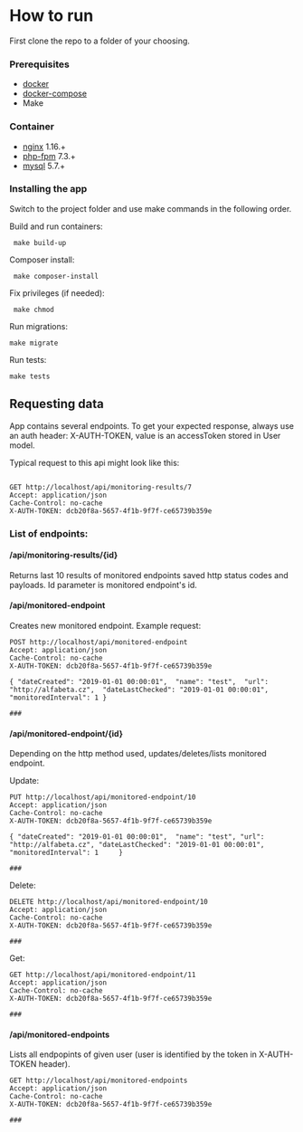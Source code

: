 # How to run

First clone the repo to a folder of your choosing.

### Prerequisites
* [docker](https://www.docker.com/)
* [docker-compose](https://docs.docker.com/compose/)
* Make

### Container
 - [nginx](https://hub.docker.com/_/nginx/) 1.16.+
 - [php-fpm](https://hub.docker.com/_/php/) 7.3.+
- [mysql](https://hub.docker.com/_/mysql/) 5.7.+

### Installing the app

Switch to the project folder and use make commands in the following order. 


Build and run containers:
```
 make build-up
```

Composer install:
```
 make composer-install 
```

Fix privileges (if needed):
```
 make chmod 
```

Run migrations:
```
make migrate
```

Run tests:
```
make tests
```


## Requesting data

App contains several endpoints. 
To get your expected response, always use an auth header: X-AUTH-TOKEN, value is an accessToken stored in User model.

Typical request to this api might look like this:

```

GET http://localhost/api/monitoring-results/7
Accept: application/json
Cache-Control: no-cache
X-AUTH-TOKEN: dcb20f8a-5657-4f1b-9f7f-ce65739b359e

```


### List of endpoints:

#### /api/monitoring-results/{id}

Returns last 10 results of monitored endpoints saved http status codes and payloads. Id parameter is monitored endpoint's id. 


#### /api/monitored-endpoint 

Creates new monitored endpoint. Example request:

```
POST http://localhost/api/monitored-endpoint
Accept: application/json
Cache-Control: no-cache
X-AUTH-TOKEN: dcb20f8a-5657-4f1b-9f7f-ce65739b359e

{ "dateCreated": "2019-01-01 00:00:01",  "name": "test",  "url": "http://alfabeta.cz",  "dateLastChecked": "2019-01-01 00:00:01", "monitoredInterval": 1 }

###

```

#### /api/monitored-endpoint/{id}

Depending on the http method used, updates/deletes/lists monitored endpoint.

Update:
```
PUT http://localhost/api/monitored-endpoint/10
Accept: application/json
Cache-Control: no-cache
X-AUTH-TOKEN: dcb20f8a-5657-4f1b-9f7f-ce65739b359e

{ "dateCreated": "2019-01-01 00:00:01",  "name": "test", "url": "http://alfabeta.cz", "dateLastChecked": "2019-01-01 00:00:01", "monitoredInterval": 1     }

###
```

Delete:

 ```
DELETE http://localhost/api/monitored-endpoint/10
Accept: application/json
Cache-Control: no-cache
X-AUTH-TOKEN: dcb20f8a-5657-4f1b-9f7f-ce65739b359e

###
```

Get:

```
GET http://localhost/api/monitored-endpoint/11
Accept: application/json
Cache-Control: no-cache
X-AUTH-TOKEN: dcb20f8a-5657-4f1b-9f7f-ce65739b359e

###
```

#### /api/monitored-endpoints

Lists all endpopints of given user (user is identified by the token in X-AUTH-TOKEN header).

```
GET http://localhost/api/monitored-endpoints
Accept: application/json
Cache-Control: no-cache
X-AUTH-TOKEN: dcb20f8a-5657-4f1b-9f7f-ce65739b359e

###
```
